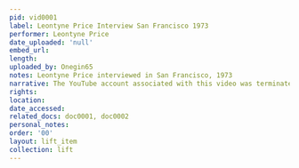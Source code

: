 ```yaml
---
pid: vid0001
label: Leontyne Price Interview San Francisco 1973
performer: Leontyne Price
date_uploaded: 'null'
embed_url: 
length: 
uploaded_by: Onegin65
notes: Leontyne Price interviewed in San Francisco, 1973
narrative: The YouTube account associated with this video was terminated.
rights: 
location: 
date_accessed: 
related_docs: doc0001, doc0002
personal_notes: 
order: '00'
layout: lift_item
collection: lift
---
```

